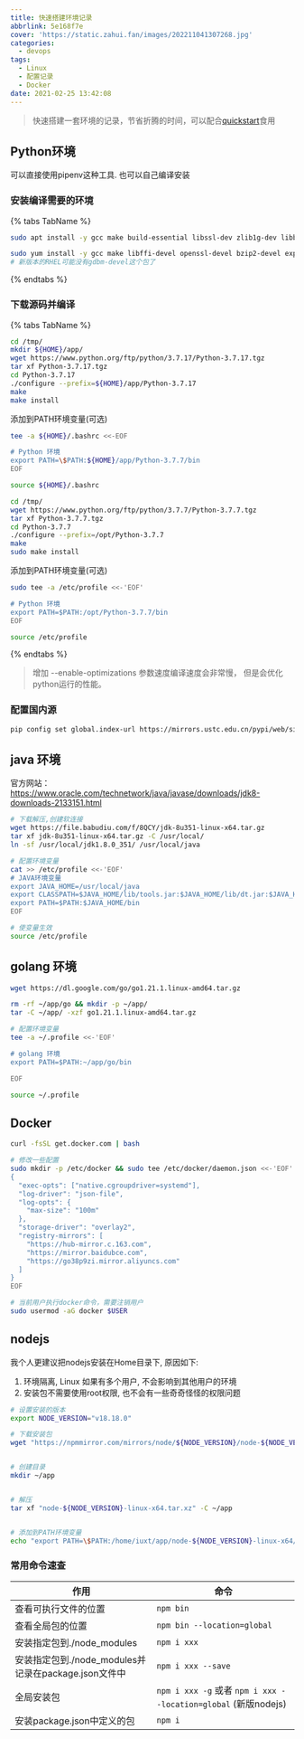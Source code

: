 ```yaml
---
title: 快速搭建环境记录
abbrlink: 5e168f7e
cover: 'https://static.zahui.fan/images/202211041307268.jpg'
categories:
  - devops
tags:
  - Linux
  - 配置记录
  - Docker
date: 2021-02-25 13:42:08
---
```


> 快速搭建一套环境的记录，节省折腾的时间，可以配合[quickstart](https://github.com/iuxt/quickstart)食用

## Python环境

可以直接使用pipenv这种工具. 也可以自己编译安装

### 安装编译需要的环境

{% tabs TabName %}

<!-- tab Ubuntu和Debian安装 -->
```bash
sudo apt install -y gcc make build-essential libssl-dev zlib1g-dev libbz2-dev libreadline-dev libsqlite3-dev wget curl llvm libncurses5-dev libncursesw5-dev xz-utils tk-dev libffi-dev liblzma-dev
```
<!-- endtab -->

<!-- tab CentOS和Fedora安装 -->
```bash
sudo yum install -y gcc make libffi-devel openssl-devel bzip2-devel expat-devel gdbm-devel readline-devel sqlite-devel zlib-devel
# 新版本的RHEL可能没有gdbm-devel这个包了
```
<!-- endtab -->

{% endtabs %}

### 下载源码并编译

{% tabs TabName %}
<!-- tab 安装到用户目录(推荐) -->

```bash
cd /tmp/
mkdir ${HOME}/app/
wget https://www.python.org/ftp/python/3.7.17/Python-3.7.17.tgz
tar xf Python-3.7.17.tgz
cd Python-3.7.17
./configure --prefix=${HOME}/app/Python-3.7.17
make
make install
```

添加到PATH环境变量(可选)

```bash
tee -a ${HOME}/.bashrc <<-EOF

# Python 环境
export PATH=\$PATH:${HOME}/app/Python-3.7.7/bin
EOF

source ${HOME}/.bashrc
```
<!-- endtab -->


<!-- tab 安装到系统目录 -->

```bash
cd /tmp/
wget https://www.python.org/ftp/python/3.7.7/Python-3.7.7.tgz
tar xf Python-3.7.7.tgz
cd Python-3.7.7
./configure --prefix=/opt/Python-3.7.7
make
sudo make install
```

添加到PATH环境变量(可选)

```bash
sudo tee -a /etc/profile <<-'EOF'

# Python 环境
export PATH=$PATH:/opt/Python-3.7.7/bin
EOF

source /etc/profile
```
<!-- endtab -->
{% endtabs %}


> 增加 --enable-optimizations 参数速度编译速度会非常慢， 但是会优化python运行的性能。



### 配置国内源

```bash
pip config set global.index-url https://mirrors.ustc.edu.cn/pypi/web/simple
```

## java 环境

官方网站：<https://www.oracle.com/technetwork/java/javase/downloads/jdk8-downloads-2133151.html>

```bash
# 下载解压,创建软连接
wget https://file.babudiu.com/f/8QCY/jdk-8u351-linux-x64.tar.gz
tar xf jdk-8u351-linux-x64.tar.gz -C /usr/local/
ln -sf /usr/local/jdk1.8.0_351/ /usr/local/java

# 配置环境变量
cat >> /etc/profile <<-'EOF'
# JAVA环境变量
export JAVA_HOME=/usr/local/java
export CLASSPATH=$JAVA_HOME/lib/tools.jar:$JAVA_HOME/lib/dt.jar:$JAVA_HOME/lib:.
export PATH=$PATH:$JAVA_HOME/bin
EOF

# 使变量生效
source /etc/profile

```

## golang 环境

```bash
wget https://dl.google.com/go/go1.21.1.linux-amd64.tar.gz

rm -rf ~/app/go && mkdir -p ~/app/
tar -C ~/app/ -xzf go1.21.1.linux-amd64.tar.gz

# 配置环境变量
tee -a ~/.profile <<-'EOF'

# golang 环境
export PATH=$PATH:~/app/go/bin

EOF

source ~/.profile
```

## Docker

```bash
curl -fsSL get.docker.com | bash

# 修改一些配置
sudo mkdir -p /etc/docker && sudo tee /etc/docker/daemon.json <<-'EOF'
{
  "exec-opts": ["native.cgroupdriver=systemd"],
  "log-driver": "json-file",
  "log-opts": {
    "max-size": "100m"
  },
  "storage-driver": "overlay2",
  "registry-mirrors": [
    "https://hub-mirror.c.163.com",
    "https://mirror.baidubce.com",
    "https://go38p9zi.mirror.aliyuncs.com"
  ]
}
EOF

# 当前用户执行docker命令，需要注销用户
sudo usermod -aG docker $USER
```

## nodejs

我个人更建议把nodejs安装在Home目录下, 原因如下:

1. 环境隔离, Linux 如果有多个用户, 不会影响到其他用户的环境
2. 安装包不需要使用root权限, 也不会有一些奇奇怪怪的权限问题

```bash
# 设置安装的版本
export NODE_VERSION="v18.18.0"

# 下载安装包
wget "https://npmmirror.com/mirrors/node/${NODE_VERSION}/node-${NODE_VERSION}-linux-x64.tar.xz"


# 创建目录
mkdir ~/app


# 解压
tar xf "node-${NODE_VERSION}-linux-x64.tar.xz" -C ~/app


# 添加到PATH环境变量
echo "export PATH=\$PATH:/home/iuxt/app/node-${NODE_VERSION}-linux-x64/bin" >> ~/.profile
```


### 常用命令速查

| 作用                                                 | 命令                                                           |
| ---------------------------------------------------- | -------------------------------------------------------------- |
| 查看可执行文件的位置                                 | `npm bin`                                                      |
| 查看全局包的位置                                     | `npm bin --location=global`                                    |
| 安装指定包到./node_modules                           | `npm i xxx`                                                    |
| 安装指定包到./node_modules并记录在package.json文件中 | `npm i xxx --save`                                             |
| 全局安装包                                           | `npm i xxx -g` 或者 `npm i xxx --location=global` (新版nodejs) |
| 安装package.json中定义的包                           | `npm i`                                                        |
